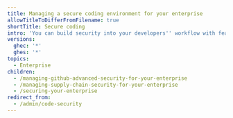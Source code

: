 ```yaml
---
title: Managing a secure coding environment for your enterprise
allowTitleToDifferFromFilename: true
shortTitle: Secure coding
intro: 'You can build security into your developers'' workflow with features that keep secrets and vulnerabilities out of your codebase, and that maintain your software supply chain.'
versions:
  ghec: '*'
  ghes: '*'
topics:
  - Enterprise
children:
  - /managing-github-advanced-security-for-your-enterprise
  - /managing-supply-chain-security-for-your-enterprise
  - /securing-your-enterprise
redirect_from:
  - /admin/code-security
---
```

